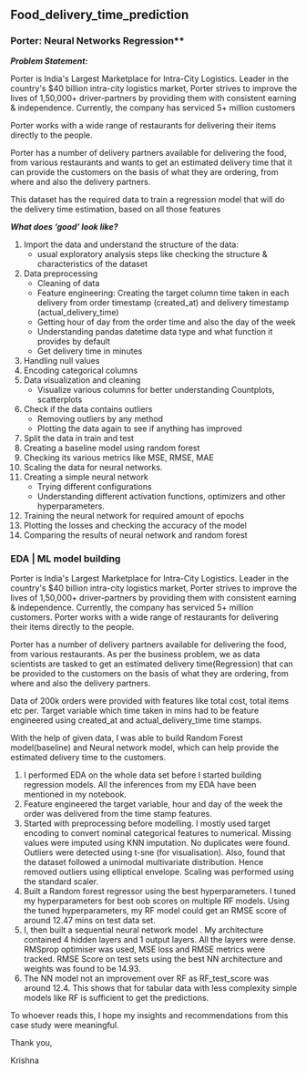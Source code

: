 ## Food_delivery_time_prediction

### Porter: Neural Networks Regression**

***Problem Statement:***

Porter is India's Largest Marketplace for Intra-City Logistics. Leader in the country's $40 billion intra-city logistics market, Porter strives to improve the lives of 1,50,000+ driver-partners by providing them with consistent earning & independence. Currently, the company has serviced 5+ million customers

Porter works with a wide range of restaurants for delivering their items directly to the people.

Porter has a number of delivery partners available for delivering the food, from various restaurants and wants to get an estimated delivery time that it can provide the customers on the basis of what they are ordering, from where and also the delivery partners.

This dataset has the required data to train a regression model that will do the delivery time estimation, based on all those features

***What does ‘good’ look like?***

1. Import the data and understand the structure of the data:
   * usual exploratory analysis steps like checking the structure & characteristics of the dataset
2. Data preprocessing
   * Cleaning of data
   * Feature engineering: Creating the target column time taken in each delivery from order timestamp (created_at) and delivery timestamp (actual_delivery_time)
   * Getting hour of day from the order time and also the day of the week
   * Understanding pandas datetime data type and what function it provides by default
   * Get delivery time in minutes
3. Handling null values
4. Encoding categorical columns
5. Data visualization and cleaning
   * Visualize various columns for better understanding Countplots, scatterplots
6. Check if the data contains outliers
   * Removing outliers by any method
   * Plotting the data again to see if anything has improved
7. Split the data in train and test
8. Creating a baseline model using random forest
9. Checking its various metrics like MSE, RMSE, MAE
10. Scaling the data for neural networks.
11. Creating a simple neural network
    * Trying different configurations
    * Understanding different activation functions, optimizers and other hyperparameters.
12. Training the neural network for required amount of epochs
13. Plotting the losses and checking the accuracy of the model
14. Comparing the results of neural network and random forest


### EDA | ML model building

Porter is India's Largest Marketplace for Intra-City Logistics. Leader in the country's $40 billion intra-city logistics market, Porter strives to improve the lives of 1,50,000+ driver-partners by providing them with consistent earning & independence. Currently, the company has serviced 5+ million customers. Porter works with a wide range of restaurants for delivering their items directly to the people. 

Porter has a number of delivery partners available for delivering the food, from various restaurants. As per the business problem,  we as data scientists are tasked to get an estimated delivery time(Regression) that can be provided to the customers on the basis of what they are ordering, from where and also the delivery partners.

Data of 200k orders were provided with features like total cost, total items etc per. Target variable which time taken in mins had to be feature engineered using created_at and actual_delivery_time time stamps. 

With the help of given data, I was able to build Random Forest model(baseline) and Neural network model, which can help provide the estimated delivery time to the customers. 

1. I performed EDA on the whole data set before I started building regression models. All the inferences from my EDA have been mentioned in my notebook.
2. Feature engineered the target variable, hour and day of the week the order was delivered from the time stamp features.
3. Started with preprocessing before modelling. I mostly used target encoding to convert nominal categorical features to numerical. Missing values were imputed using KNN imputation. No duplicates were found. Outliers were detected using t-sne (for visualisation). Also, found that the dataset followed a unimodal multivariate distribution. Hence removed outliers using elliptical envelope. Scaling was performed using the standard scaler.
4. Built a Random forest regressor using the best hyperparameters. I tuned my hyperparameters for best oob scores on multiple RF models. Using the tuned hyperparameters, my RF model could get an RMSE score of around 12.47 mins on test data set.
5. I, then built a sequential neural network model . My architecture contained 4 hidden layers and 1 output layers. All the layers were dense. RMSprop optimiser was used, MSE loss and RMSE metrics were tracked. RMSE Score on test sets using the best NN architecture and weights was found to be 14.93.
6. The NN model not an improvement over RF as RF_test_score was around 12.4. This shows that for tabular data with less complexity simple models like RF is sufficient to get the predictions.

To whoever reads this, I hope my insights and recommendations from this case study were meaningful.

Thank you,

Krishna
